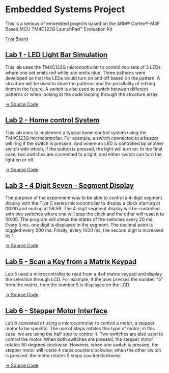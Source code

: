 # Embedded Systems Project
This is a serious of embedded projects based on the ARM® Cortex®-M4F Based MCU TM4C123G LaunchPad™ Evaluation Kit

[Tiva Board](https://www.ti.com/tool/EK-TM4C123GXL)

## [Lab 1 - LED Light Bar Simulation](Lab_1)
This lab uses the TM4C123G microcontroller to control two sets of 3 LEDs where one set emits red while one emits blue. Three patterns were developed so that the LEDs would turn on and off based on the pattern. A structure will be used to store the patterns and the possibility of editing them in the future. A switch is also used to switch between different patterns or when looking at the code looping through the structure array.

[-> Source Code](Lab_1/main.c)

## [Lab 2 - Home control System](Lab_2)
This lab aims to implement a typical home control system using the TM4C123G microcontroller. For example, a switch connected to a buzzer will ring if the switch is pressed. And where an LED is controlled by another switch with which, if the button is pressed, the light will turn on. In the final case, two switches are connected to a light, and either switch can turn the light on or off.

[-> Source Code](Lab_2/main.c)

## [Lab 3 - 4 Digit Seven - Segment Display](Lab_3)
The purpose of the experiment was to be able to control a 4-digit segment display with the Tiva C series microcontroller to display a clock starting at 00:00 and ending at 59:59. The 4-digit segment display will be controlled with two switches where one will stop the clock and the other will reset it to 00:00. The program will check the states of the switches every 20 ms. Every 5 ms, one digit is displayed in the segment. The decimal point is toggled every 500 ms. Finally, every 1000 ms, the second digit is increased by 1.

[-> Source Code](Lab_3/main.c)

## [Lab 5 - Scan a Key from a Matrix Keypad](Lab_3)
Lab 5 used a microcontroller to read from a 4x4 matrix keypad and display the selection through LCD. For example, if the user presses the number “5” from the matrix, then the number 5 is displayed on the LCD.

[-> Source Code](Lab_5/main.c)

## [Lab 6 - Stepper Motor Interface](Lab_6)
Lab 6 consisted of using a microcontroller to control a motor, a stepper motor to be specific. The use of steps rotates this type of motor; in this case, we are using the half step to control it. Two switches are also used to control the motor. When both switches are pressed, the stepper motor rotates 90 degrees clockwise. However, when one switch is pressed, the stepper motor will rotate 4 steps counterclockwise; when the other switch is pressed, the motor rotates 5 steps counterclockwise.

[-> Source Code](Lab_6/main.c)
